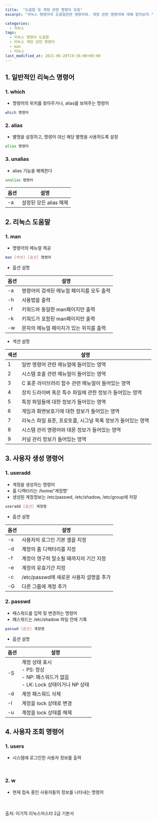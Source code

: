 ```yaml
---
title:  "도움말 및 계정 관련 명령어 모음"
excerpt: "리눅스 명령어의 도움말관련 명령어와, 계정 관련 명령어에 대해 알아보자."

categories:
  - 리눅스
tags:
  - 리눅스 명령어 도움말
  - 리눅스 계정 관련 명령어
  - man
  - 리눅스
last_modified_at: 2021-06-20T19:36:00+09:00
---
```


## 1. 일반적인 리눅스 명령어
### 1. which
- 명령어의 위치를 찾아주거나, alias를 보여주는 명령어

```bash
which 명령어
```

### 2. alias
- 별명을 설정하고, 명령어 대신 해당 별명을 사용하도록 설정

```bash
alias 명령어
```

### 3. unalias
- alias 기능을 해제한다

```bash
unalias 명령어
```

|옵션|설명|
|--|----|
|-a|설정된 모든 alias 해제|


## 2. 리눅스 도움말
### 1. man
- 명령어의 메뉴얼 제공

```bash
man [섹션] [옵션] 명령어
```

- 옵션 설명

|옵션|설명|
|--|-----|
|-a| 명령어의 검색된 메뉴얼 페이지를 모두 출력 |
|-h |사용법을 출력|
|-f |키워드와 동일한 man페이지만 출력 |
|-k |키워드가 포함된 man페이지만 출력 |
|-w |문자의 메뉴얼 페이지가 있는 위치를 출력|

- 섹션 설명

|섹션|설명|
|---|------|
|1| 일반 명령어 관련 메뉴얼에 들어있는 영역 |
|2| 시스템 호출 관련 메뉴얼이 들어있는 영역 |
|3| C 표준 라이브러리 함수 관련 메뉴얼이 들어있는 영역|
|4| 장치 드라이버 혹은 특수 파일에 관한 정보가 들어있는 영역|
|5| 특정 파일들에 대한 정보가 들어있는 영역 |
|6| 게임과 화면보호기에 대한 정보가 들어있는 영역 |
|7| 리눅스 파일 표준, 프로토콜, 시그널 목록 정보가 들어있는 영역 |
|8| 시스템 관리 명령어와 데몬 정보가 들어있는 영역 |
|9| 커널 관리 정보가 들어있는 영역|


## 3. 사용자 생성 명령어
### 1. useradd
- 계정을 생성하는 명령어
- 홈 디렉터리는 /home/'계정명'
- 생성된 계정정보는 /etc/passwd, /etc/shadow, /etc/group에 저장

```bash
useradd [옵션] 계정명
```

- 옵션 설명

|옵션|설명|
|--|-----|
|-s|	사용자의 로그인 기본 셸을 지정|
|-d|	계정의 홈 디렉터리를 지정|
|-f|	계정이 영구히 말소될 때까지의 기간 지정|
|-e|	계정의 유효기간 지정|
|-c|	/etc/passwd에 새로운 사용자 설명을 추가|
|-G|	다른 그룹에 계정 추가|

### 2. passwd
- 패스워드를 입력 및 변경하는 명령어
- 패스워드는 /etc/shadow 파일 안에 기록

```bash
passwd [옵션] 계정명
```

- 옵션 설명

|옵션|설명|
|--|-----|
|-S|	계정 상태 표시<br>- PS: 정상<br>- NP: 패스워드가 없음<br>- LK: Lock 상태이거나 NP 상태|
|-d|	계정 패스워드 삭제|
|-l|	계정을 lock 상태로 변경|
|-u|	계정을 lock 상태를 해제|


## 4. 사용자 조회 명령어
### 1. users
- 시스템에 로그인한 사용자 정보를 출력
<br>

### 2. w
- 현재 접속 중인 사용자들의 정보를 나타내는 명령어

<br>
<br>
출처: 이기적 리눅스마스터 2급 기본서
